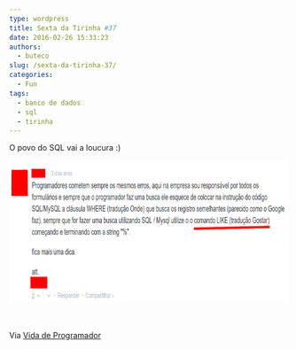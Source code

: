 ```yaml
---
type: wordpress
title: Sexta da Tirinha #37
date: 2016-02-26 15:33:23
authors:
  - buteco
slug: /sexta-da-tirinha-37/
categories:
  - Fun
tags:
  - banco de dados
  - sql
  - tirinha
---
```


O povo do SQL vai a loucura :)

<a href="/images/wp-content/uploads/2016/02/12794396_1059928100694481_8138395766285050007_n.png" rel="attachment wp-att-4861"><img class="alignnone size-full wp-image-4861" src="/images/wp-content/uploads/2016/02/12794396_1059928100694481_8138395766285050007_n.png" alt="12794396_1059928100694481_8138395766285050007_n" width="816" height="260" /></a>

&nbsp;

Via <a href="http://vidadeprogramador.com.br/2016/02/23/ninguem-no-filtro/#comment-2531156576" target="_blank">Vida de Programador</a>
